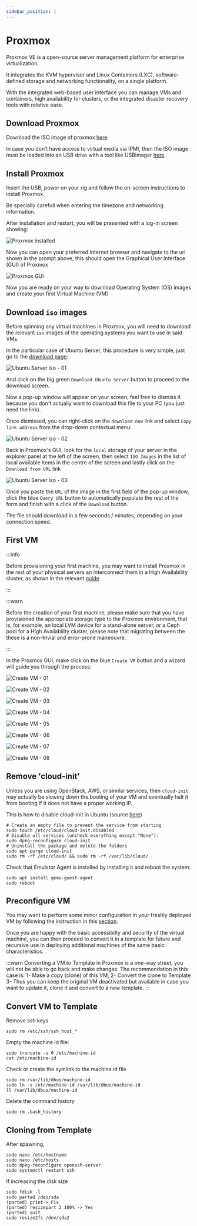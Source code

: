 ```yaml
---
sidebar_position: 1
---
```


# Proxmox

Proxmox VE is a open-source server management platform for enterprise virtualization.

It integrates the KVM hypervisor and Linux Containers (LXC), software-defined storage and networking functionality, on a single platform.

With the integrated web-based user interface you can manage VMs and containers, high availability for clusters, or the integrated disaster recovery tools with relative ease.

## Download Proxmox

Download the ISO image of proxmox [here](https://www.proxmox.com/en/downloads/category/iso-images-pve)

In case you don’t have access to virtual media via IPMI, then the ISO image must be loaded into an USB drive with a tool like USBimager [here](https://gitlab.com/bztsrc/usbimager). 

## Install Proxmox

Insert the USB, power on your rig and follow the on-screen instructions to install Proxmox.

Be specially carefull when entering the timezone and networking information.

After installation and restart, you will be presented with a log-in screen showing:

![Proxmox installed](assets/1-proxmox_install-01.png)

Now you can open your preferred Internet browser and navigate to the url shown in the prompt above, this should open the Graphical User Interface (GUI) of Proxmox

![Proxmox GUI](assets/1-proxmox_install-02.png)

Now you are ready on your way to download Operating System (OS) images and create your first Virtual Machine (VM)

## Download `iso` images

Before spinning any virtual machines in Proxmox, you will need to download the relevant `iso` images of the operating systems you want to use in said VMs.

In the particular case of Ubuntu Server, this procedure is very simple, just go to the [download page](https://ubuntu.com/download/server):

![Ubuntu Server iso - 01](assets/1-ubuntu_download-01.png)

And click on the big green `Download Ubuntu Server` button to proceed to the download screen.

Now a pop-up window will appear on your screen, feel free to dismiss it because you don't actually want to download this file to your PC (you just need the link).

Once dismissed, you can right-click on the `download now` link and select `Copy link address` from the drop-down contextual menu:

![Ubuntu Server iso - 02](assets/1-ubuntu_download-02.png)

Back in Proxmox's GUI, look for the `local` storage of your server in the explorer panel at the left of the screen, then select `ISO Images` in the list of local available items in the centre of the screen and lastly click on the `Download from URL` link

![Ubuntu Server iso - 03](assets/1-ubuntu_download-03.png)

Once you paste the `URL` of the image in the first field of the pop-up window, click the blue `Query URL` button to automatically populate the rest of the form and finish with a click of the `Download` button.

The file should download in a few seconds / minutes, depending on your connection speed.

## First VM

:::info

Before provisioning your first machine, you may want to install Proxmox in the rest of your physical servers an interconnect them in a High Availability cluster, as shown in the relevant [guide](/docs/6-members/7-highavailability/1-proxmoxceph.md)

:::

:::warn

Before the creation of your first machine, please make sure that you have provisioned the appropriate storage type to the Proxmox environment, that is, for example, an local LVM device for a stand-alone server, or a Ceph pool for a High Availability cluster, please note that migrating between the these is a non-trivial and error-prone maneouvre.

:::



In the Proxmox GUI, make click on the blue `Create VM` button and a wizard will guide you through the process:

![Create VM - 01](assets/1-proxmox_machine-01.png)



![Create VM - 02](assets/1-proxmox_machine-02.png)

![Create VM - 03](assets/1-proxmox_machine-03.png)

![Create VM - 04](assets/1-proxmox_machine-04.png)

![Create VM - 05](assets/1-proxmox_machine-05.png)

![Create VM - 06](assets/1-proxmox_machine-06.png)

![Create VM - 07](assets/1-proxmox_machine-07.png)

![Create VM - 08](assets/1-proxmox_machine-08.png)

## Remove 'cloud-init'

Unless you are using OpenStack, AWS, or similar services, then `cloud-init` may actually be slowing down the booting of your VM and eventually halt it from booting if it does not have a proper working IP.

This is how to disable cloud-init in Ubuntu (source [here](https://gist.github.com/zoilomora/f862f76335f5f53644a1b8e55fe98320))

```shell
# Create an empty file to prevent the service from starting
sudo touch /etc/cloud/cloud-init.disabled
# Disable all services (uncheck everything except "None"):
sudo dpkg-reconfigure cloud-init
# Uninstall the package and delete the folders
sudo apt purge cloud-init
sudo rm -rf /etc/cloud/ && sudo rm -rf /var/lib/cloud/
```

Check that Emulator Agent is installed by installing it and reboot the system:

```shell
sudo apt install qemu-guest-agent
sudo reboot
```

## Preconfigure VM

You may want to perform some minor configuration in your freshly deployed VM by following the instruction in this [section](/docs/6-members/4-machines/1-first-access.md).

Once you are happy with the basic accessibilty and security of the virtual machine, you can then proceed to convert it in a template for future and recursive use in deploying additional machines of the same basic characteristics.

:::warn
Converting a VM to Template in Proxmox is a one-way street, you will not be able to go back and make changes. The recommendation in this case is:
1- Make a copy (clone) of this VM,
2- Convert the clone to Template
3- Thus you can keep the original VM deactivated but available in case you want to update it, clone it and convert to a new template.
:::

## Convert VM to Template

Remove ssh keys

```shell
sudo rm /etc/ssh/ssh_host_*
```

Empty the machine id file:

```shell
sudo truncate -s 0 /etc/machine-id
cat /etc/machine-id
```

Check or create the symlink to the machine id file

```shell
sudo rm /var/lib/dbus/machine-id
sudo ln -s /etc/machine-id /var/lib/dbus/machine-id
ll /var/lib/dbus/machine-id
```

Delete the command history

```shell
sudo rm .bash_history
```

## Cloning from Template

After spawning, 

```shell
sudo nano /etc/hostname
sudo nano /etc/hosts
sudo dpkg-reconfigure openssh-server
sudo systemctl restart ssh
```

If increasing the disk size

```shell
sudo fdisk -l
sudo parted /dev/sda
(parted) print-> Fix
(parted) resizepart 2 100% -> Yes
(parted) quit
sudo resize2fs /dev/sda2
```